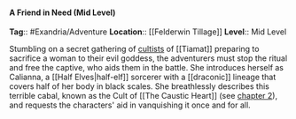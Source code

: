 #### A Friend in Need (Mid Level)
**Tag**:: #Exandria/Adventure
**Location**:: [[Felderwin Tillage]]
**Level**:: Mid Level

 Stumbling on a secret gathering of [cultists](https://www.dndbeyond.com/monsters/cultist) of [[Tiamat]] preparing to sacrifice a woman to their evil goddess, the adventurers must stop the ritual and free the captive, who aids them in the battle. She introduces herself as Calianna, a [[Half Elves|half-elf]] sorcerer with a [[draconic]] lineage that covers half of her body in black scales. She breathlessly describes this terrible cabal, known as the Cult of [[The Caustic Heart]] (see [chapter 2](https://www.dndbeyond.com/sources/egtw/factions-and-societies#sidebarCultsDubiousWorshipFromTheShadows "chapter 2")), and requests the characters' aid in vanquishing it once and for all.
